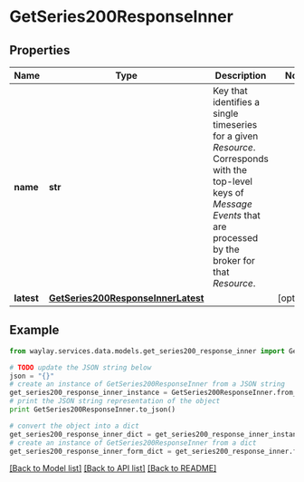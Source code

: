 # GetSeries200ResponseInner


## Properties

Name | Type | Description | Notes
------------ | ------------- | ------------- | -------------
**name** | **str** | Key that identifies a single timeseries for a given _Resource_. Corresponds with the top-level keys of _Message Events_  that are processed by the broker for that _Resource_. | 
**latest** | [**GetSeries200ResponseInnerLatest**](GetSeries200ResponseInnerLatest.md) |  | [optional] 

## Example

```python
from waylay.services.data.models.get_series200_response_inner import GetSeries200ResponseInner

# TODO update the JSON string below
json = "{}"
# create an instance of GetSeries200ResponseInner from a JSON string
get_series200_response_inner_instance = GetSeries200ResponseInner.from_json(json)
# print the JSON string representation of the object
print GetSeries200ResponseInner.to_json()

# convert the object into a dict
get_series200_response_inner_dict = get_series200_response_inner_instance.to_dict()
# create an instance of GetSeries200ResponseInner from a dict
get_series200_response_inner_form_dict = get_series200_response_inner.from_dict(get_series200_response_inner_dict)
```
[[Back to Model list]](../README.md#documentation-for-models) [[Back to API list]](../README.md#documentation-for-api-endpoints) [[Back to README]](../README.md)


